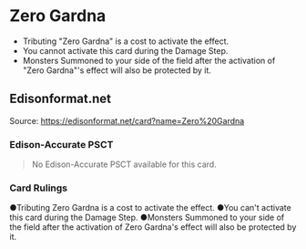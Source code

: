 # Zero Gardna

*   Tributing "Zero Gardna" is a cost to activate the effect.
*   You cannot activate this card during the Damage Step.
*   Monsters Summoned to your side of the field after the activation of "Zero Gardna"'s effect will also be protected by it.

## Edisonformat.net

Source: https://edisonformat.net/card?name=Zero%20Gardna

### Edison-Accurate PSCT

> No Edison-Accurate PSCT available for this card.

### Card Rulings

●Tributing Zero Gardna is a cost to activate the effect.
●You can't activate this card during the Damage Step.
●Monsters Summoned to your side of the field after the activation of Zero Gardna's effect will also be protected by it.
            